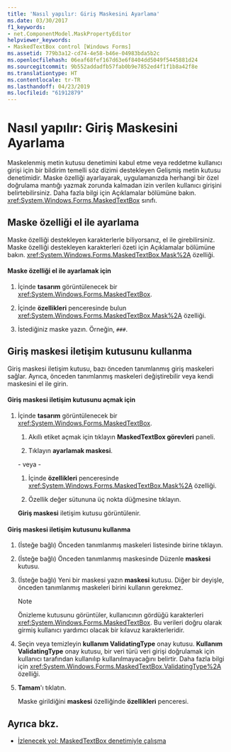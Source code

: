 ```yaml
---
title: 'Nasıl yapılır: Giriş Maskesini Ayarlama'
ms.date: 03/30/2017
f1_keywords:
- net.ComponentModel.MaskPropertyEditor
helpviewer_keywords:
- MaskedTextBox control [Windows Forms]
ms.assetid: 779b3a12-cd74-4e58-b46e-04983bda5b2c
ms.openlocfilehash: 06eaf68fef167d63e6f8404dd5049f5445881d24
ms.sourcegitcommit: 9b552addadfb57fab0b9e7852ed4f1f1b8a42f8e
ms.translationtype: HT
ms.contentlocale: tr-TR
ms.lasthandoff: 04/23/2019
ms.locfileid: "61912879"
---
```

# <a name="how-to-set-the-input-mask"></a>Nasıl yapılır: Giriş Maskesini Ayarlama
Maskelenmiş metin kutusu denetimini kabul etme veya reddetme kullanıcı girişi için bir bildirim temelli söz dizimi destekleyen Gelişmiş metin kutusu denetimidir. Maske özelliği ayarlayarak, uygulamanızda herhangi bir özel doğrulama mantığı yazmak zorunda kalmadan izin verilen kullanıcı girişini belirtebilirsiniz. Daha fazla bilgi için Açıklamalar bölümüne bakın. <xref:System.Windows.Forms.MaskedTextBox> sınıfı.  
  
## <a name="setting-the-mask-property-manually"></a>Maske özelliği el ile ayarlama  
 Maske özelliği destekleyen karakterlerle biliyorsanız, el ile girebilirsiniz. Maske özelliği destekleyen karakterleri özeti için Açıklamalar bölümüne bakın. <xref:System.Windows.Forms.MaskedTextBox.Mask%2A> özelliği.  
  
#### <a name="to-set-the-mask-property-manually"></a>Maske özelliği el ile ayarlamak için  
  
1. İçinde **tasarım** görüntülenecek bir <xref:System.Windows.Forms.MaskedTextBox>.  
  
2. İçinde **özellikleri** penceresinde bulun <xref:System.Windows.Forms.MaskedTextBox.Mask%2A> özelliği.  
  
3. İstediğiniz maske yazın. Örneğin, `###`.  
  
## <a name="using-the-input-mask-dialog-box"></a>Giriş maskesi iletişim kutusunu kullanma  
 Giriş maskesi iletişim kutusu, bazı önceden tanımlanmış giriş maskeleri sağlar. Ayrıca, önceden tanımlanmış maskeleri değiştirebilir veya kendi maskesini el ile girin.  
  
#### <a name="to-open-the-input-mask-dialog-box"></a>Giriş maskesi iletişim kutusunu açmak için  
  
1. İçinde **tasarım** görüntülenecek bir <xref:System.Windows.Forms.MaskedTextBox>.  
  
    1. Akıllı etiket açmak için tıklayın **MaskedTextBox görevleri** paneli.  
  
    2. Tıklayın **ayarlamak maskesi**.  
  
     \- veya -  
  
    1. İçinde **özellikleri** penceresinde <xref:System.Windows.Forms.MaskedTextBox.Mask%2A> özelliği.  
  
    2. Özellik değer sütununa üç nokta düğmesine tıklayın.  
  
     **Giriş maskesi** iletişim kutusu görüntülenir.  
  
#### <a name="to-use-the-input-mask-dialog-box"></a>Giriş maskesi iletişim kutusunu kullanma  
  
1. (İsteğe bağlı) Önceden tanımlanmış maskeleri listesinde birine tıklayın.  
  
2. (İsteğe bağlı) Önceden tanımlanmış maskesinde Düzenle **maskesi** kutusu.  
  
3. (İsteğe bağlı) Yeni bir maskesi yazın **maskesi** kutusu. Diğer bir deyişle, önceden tanımlanmış maskeleri birini kullanın gerekmez.  
  
    > [!NOTE]
    >  Önizleme kutusunu görüntüler, kullanıcının gördüğü karakterleri <xref:System.Windows.Forms.MaskedTextBox>. Bu verileri doğru olarak girmiş kullanıcı yardımcı olacak bir kılavuz karakterleridir.  
  
4. Seçin veya temizleyin **kullanım ValidatingType** onay kutusu. **Kullanım ValidatingType** onay kutusu, bir veri türü veri girişi doğrulamak için kullanıcı tarafından kullanılıp kullanılmayacağını belirtir. Daha fazla bilgi için <xref:System.Windows.Forms.MaskedTextBox.ValidatingType%2A> özelliği.  
  
5. **Tamam**'ı tıklatın.  
  
     Maske girildiğini **maskesi** özelliğinde **özellikleri** penceresi.  
  
## <a name="see-also"></a>Ayrıca bkz.

- [İzlenecek yol: MaskedTextBox denetimiyle çalışma](walkthrough-working-with-the-maskedtextbox-control.md)
